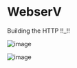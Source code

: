 # WebserV
Building the HTTP !!_!!

![image](https://github.com/mdabir1203/WebserV/assets/130859506/7e2da4ce-256e-430f-ba5d-79bb1f47586e)


![image](https://github.com/mdabir1203/WebserV/assets/66947064/af8d6410-7e83-46bf-8d47-133fb7872463)
